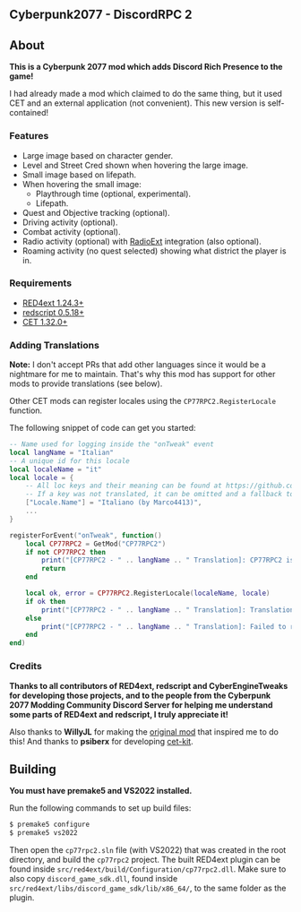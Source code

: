 ## Cyberpunk2077 - DiscordRPC 2

## About

**This is a Cyberpunk 2077 mod which adds Discord Rich Presence to the game!**

I had already made a mod which claimed to do the same thing, but it used CET and an external application (not convenient).
This new version is self-contained!

### Features
- Large image based on character gender.
- Level and Street Cred shown when hovering the large image.
- Small image based on lifepath.
- When hovering the small image:
  - Playthrough time (optional, experimental).
  - Lifepath.
- Quest and Objective tracking (optional).
- Driving activity (optional).
- Combat activity (optional).
- Radio activity (optional) with [RadioExt](https://github.com/justarandomguyintheinternet/CP77_radioExt) integration (also optional).
- Roaming activity (no quest selected) showing what district the player is in.

### Requirements

- [RED4ext 1.24.3+](https://github.com/WopsS/RED4ext)
- [redscript 0.5.18+](https://github.com/jac3km4/redscript)
- [CET 1.32.0+](https://github.com/yamashi/CyberEngineTweaks)

### Adding Translations

**Note:** I don't accept PRs that add other languages since it would be a nightmare for me to maintain.
That's why this mod has support for other mods to provide translations (see below).

Other CET mods can register locales using the `CP77RPC2.RegisterLocale` function.

The following snippet of code can get you started:
```lua
-- Name used for logging inside the "onTweak" event
local langName = "Italian"
-- A unique id for this locale
local localeName = "it"
local locale = {
    -- All loc keys and their meaning can be found at https://github.com/Marco4413/CP77-DiscordRPC2/blob/master/src/cet/locales/en.lua
    -- If a key was not translated, it can be omitted and a fallback to English will be made.
    ["Locale.Name"] = "Italiano (by Marco4413)",
    ...
}

registerForEvent("onTweak", function()
    local CP77RPC2 = GetMod("CP77RPC2")
    if not CP77RPC2 then
        print("[CP77RPC2 - " .. langName .. " Translation]: CP77RPC2 is not installed.")
        return
    end

    local ok, error = CP77RPC2.RegisterLocale(localeName, locale)
    if ok then
        print("[CP77RPC2 - " .. langName .. " Translation]: Translation registered!")
    else
        print("[CP77RPC2 - " .. langName .. " Translation]: Failed to register translation: ", error)
    end
end)
```

### Credits

**Thanks to all contributors of RED4ext, redscript and CyberEngineTweaks for developing those projects, and to the
people from the Cyberpunk 2077 Modding Community Discord Server for helping me understand some parts
of RED4ext and redscript, I truly appreciate it!**

Also thanks to **WillyJL** for making the [original mod](https://github.com/Willy-JL/cp77-discord-rpc) that inspired me to do this!
And thanks to **psiberx** for developing [cet-kit](https://github.com/psiberx/cp2077-cet-kit).

## Building

**You must have premake5 and VS2022 installed.**

Run the following commands to set up build files:
```sh
$ premake5 configure
$ premake5 vs2022
```

Then open the `cp77rpc2.sln` file (with VS2022) that was created in the root directory,
and build the `cp77rpc2` project. The built RED4ext plugin can be found inside
`src/red4ext/build/Configuration/cp77rpc2.dll`. Make sure to also copy `discord_game_sdk.dll`,
found inside `src/red4ext/libs/discord_game_sdk/lib/x86_64/`, to the same folder as the plugin.
